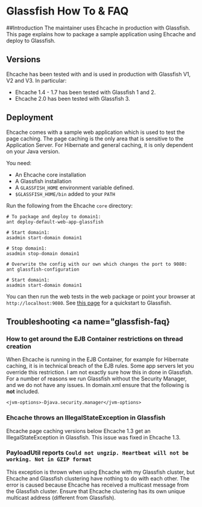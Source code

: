 ---
---
# Glassfish How To & FAQ <a name="glassfish-how-to-and-faq"/>

 

##Introduction
The maintainer uses Ehcache in production with Glassfish. This page explains how to package a sample application using Ehcache and deploy to Glassfish.

## Versions
Ehcache has been tested with and is used in production with Glassfish V1, V2 and V3.
In particular:

* Ehcache 1.4 - 1.7 has been tested with Glassfish 1 and 2.
* Ehcache 2.0 has been tested with Glassfish 3.

## Deployment
Ehcache comes with a sample web application which is used to test the page caching. The page caching is the only area
that is sensitive to the Application Server. For Hibernate and general caching, it is only dependent on your Java version.

You need:

* An Ehcache core installation
* A Glassfish installation
* A `GLASSFISH_HOME` environment variable defined.
* `$GLASSFISH_HOME/bin` added to your `PATH`

Run the following from the Ehcache `core` directory:

<pre><code># To package and deploy to domain1:
ant deploy-default-web-app-glassfish

# Start domain1:
asadmin start-domain domain1

# Stop domain1:
asadmin stop-domain domain1

# Overwrite the config with our own which changes the port to 9080:
ant glassfish-configuration

# Start domain1:
asadmin start-domain domain1
</code></pre>

You can then run the web tests in the web package or point your browser at `http://localhost:9080`.
See [this page](https://glassfish.java.net/downloads/quickstart/index.html) for a quickstart to Glassfish.

## Troubleshooting <a name="glassfish-faq} 

### How to get around the EJB Container restrictions on thread creation
When Ehcache is running in the EJB Container, for example for Hibernate caching, it is in technical breach of
the EJB rules. Some app servers let you override this restriction.
I am not exactly sure how this in done in Glassfish. For a number of reasons we run Glassfish
without the Security Manager, and we do not have any issues.
In domain.xml ensure that the following is **not** included.

    <jvm-options>-Djava.security.manager</jvm-options>


### Ehcache throws an IllegalStateException in Glassfish
Ehcache page caching versions below Ehcache 1.3 get an IllegalStateException in Glassfish. This issue was fixed in Ehcache 1.3.

### PayloadUtil reports `Could not ungzip. Heartbeat will not be working. Not in GZIP format` 
This exception is thrown when using Ehcache with my Glassfish cluster, but Ehcache and Glassfish clustering have nothing to do with each other. The error is caused because Ehcache has received a multicast message from the Glassfish cluster. Ensure that Ehcache clustering has its own unique multicast address (different from Glassfish).

